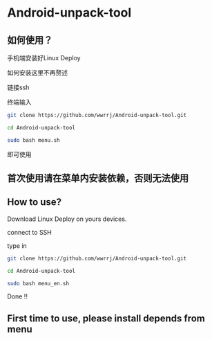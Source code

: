# Android-unpack-tool
## 如何使用？
手机端安装好Linux Deploy

如何安装这里不再赘述

链接ssh

终端输入

```bash
git clone https://github.com/wwrrj/Android-unpack-tool.git
```

```bash
cd Android-unpack-tool
```

```bash
sudo bash menu.sh
```

即可使用

## 首次使用请在菜单内安装依赖，否则无法使用

## How to use?
Download Linux Deploy on yours devices.


connect to SSH

type in

```bash
git clone https://github.com/wwrrj/Android-unpack-tool.git
```

```bash
cd Android-unpack-tool
```

```bash
sudo bash menu_en.sh
```

Done !!

## First time to use, please install depends from menu
